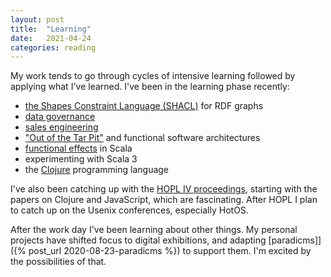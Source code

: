 ```yaml
---
layout: post
title:  "Learning"
date:   2021-04-24
categories: reading
---
```


My work tends to go through cycles of intensive learning followed by applying what I've learned. I've been in the learning phase recently:

* [the Shapes Constraint Language (SHACL)](https://www.w3.org/TR/shacl/) for RDF graphs
* [data governance](https://en.wikipedia.org/wiki/Data_governance)
* [sales engineering](https://en.wikipedia.org/wiki/Sales_engineering)
* ["Out of the Tar Pit"](http://curtclifton.net/papers/MoseleyMarks06a.pdf) and functional software architectures
* [functional effects](https://en.wikipedia.org/wiki/Effect_system) in Scala
* experimenting with Scala 3
* the [Clojure](https://en.wikipedia.org/wiki/Clojure) programming language

I've also been catching up with the [HOPL IV proceedings](https://hopl4.sigplan.org/), starting with the papers on Clojure and JavaScript, which are fascinating. After HOPL I plan to catch up on the Usenix conferences, especially HotOS.

After the work day I've been learning about other things. My personal projects have shifted focus to digital exhibitions, and adapting [paradicms]]({% post_url 2020-08-23-paradicms %}) to support them. I'm excited by the possibilities of that.
